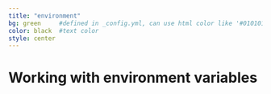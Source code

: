 ```yaml
---
title: "environment"
bg: green     #defined in _config.yml, can use html color like '#010101'
color: black  #text color
style: center
---
```


# Working with environment variables